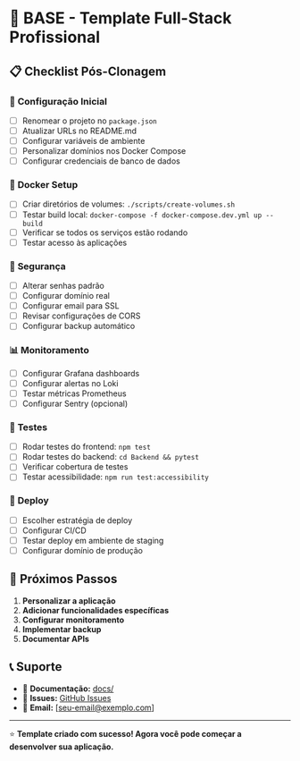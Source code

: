 # 🚀 BASE - Template Full-Stack Profissional

## 📋 Checklist Pós-Clonagem

### 🔧 **Configuração Inicial**
- [ ] Renomear o projeto no `package.json`
- [ ] Atualizar URLs no README.md
- [ ] Configurar variáveis de ambiente
- [ ] Personalizar domínios nos Docker Compose
- [ ] Configurar credenciais de banco de dados

### 🐳 **Docker Setup**
- [ ] Criar diretórios de volumes: `./scripts/create-volumes.sh`
- [ ] Testar build local: `docker-compose -f docker-compose.dev.yml up --build`
- [ ] Verificar se todos os serviços estão rodando
- [ ] Testar acesso às aplicações

### 🔐 **Segurança**
- [ ] Alterar senhas padrão
- [ ] Configurar domínio real
- [ ] Configurar email para SSL
- [ ] Revisar configurações de CORS
- [ ] Configurar backup automático

### 📊 **Monitoramento**
- [ ] Configurar Grafana dashboards
- [ ] Configurar alertas no Loki
- [ ] Testar métricas Prometheus
- [ ] Configurar Sentry (opcional)

### 🧪 **Testes**
- [ ] Rodar testes do frontend: `npm test`
- [ ] Rodar testes do backend: `cd Backend && pytest`
- [ ] Verificar cobertura de testes
- [ ] Testar acessibilidade: `npm run test:accessibility`

### 🚀 **Deploy**
- [ ] Escolher estratégia de deploy
- [ ] Configurar CI/CD
- [ ] Testar deploy em ambiente de staging
- [ ] Configurar domínio de produção

## 🎯 **Próximos Passos**

1. **Personalizar a aplicação**
2. **Adicionar funcionalidades específicas**
3. **Configurar monitoramento**
4. **Implementar backup**
5. **Documentar APIs**

## 📞 **Suporte**

- 📖 **Documentação:** [docs/](docs/)
- 🐛 **Issues:** [GitHub Issues](https://github.com/AluizioNunes/BASE-REACT-FASTAPI/issues)
- 📧 **Email:** [seu-email@exemplo.com]

---

⭐ **Template criado com sucesso! Agora você pode começar a desenvolver sua aplicação.** 